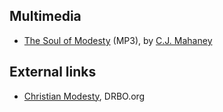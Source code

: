 ## Multimedia

-   [The Soul of Modesty](http://www.bclr.org/audio/sermons/2005-09-11_PM.mp3)
    (MP3), by [C.J. Mahaney](C.J._Mahaney "C.J. Mahaney")

## External links

-   [Christian Modesty](http://www.drbo.org/modesty.htm), DRBO.org



